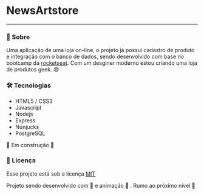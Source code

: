 # NewsArtstore

---

### :speech_balloon: Sobre

Uma aplicação de uma loja on-line, o projeto já possui cadastro de produto e integração com o banco de dados, sendo desenvolvido com base no bootcamp da [rocketseat](https://rocketseat.com.br). Com um desginer moderno estou criando uma loja de produtos geek. :smile:

 
 
### :hammer_and_wrench: Tecnologias

* HTML5 / CSS3
* Javascript
* Nodejs
* Express
* Nunjucks
* PostgreSQL


:construction: Em construção  :construction:

### :scroll: Licença

Esse projeto está sob a licença [MIT](https://github.com/wevdiaz/NewsArtstore/blob/main/LICENSE)

Projeto sendo desenvolvido com :blue_heart: e animação  :star_struck: . Rumo ao próximo nível :rocket:

